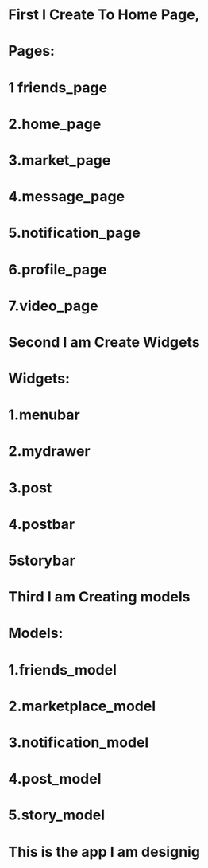 # First I Create To Home Page,
# Pages:
# 1 friends_page
# 2.home_page
# 3.market_page
# 4.message_page
# 5.notification_page
# 6.profile_page
# 7.video_page

# Second I am Create Widgets
# Widgets:
# 1.menubar
# 2.mydrawer
# 3.post
# 4.postbar
# 5storybar

# Third I am Creating models
# Models:
# 1.friends_model
# 2.marketplace_model
# 3.notification_model
# 4.post_model
# 5.story_model
# This is the app I am designig 